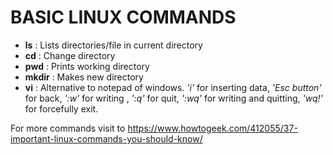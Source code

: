 # BASIC LINUX COMMANDS
- **ls**    : Lists directories/file in current directory
- **cd**    : Change directory
- **pwd**   : Prints working directory
- **mkdir** : Makes new directory
- **vi**    : Alternative to notepad of windows. _'i'_ for inserting data, _'Esc button'_ for back, _':w'_ for writing , _':q'_ for quit, _':wq'_ for writing and quitting, _'wq!'_ for forcefully exit.

For more commands visit to  <https://www.howtogeek.com/412055/37-important-linux-commands-you-should-know/>

